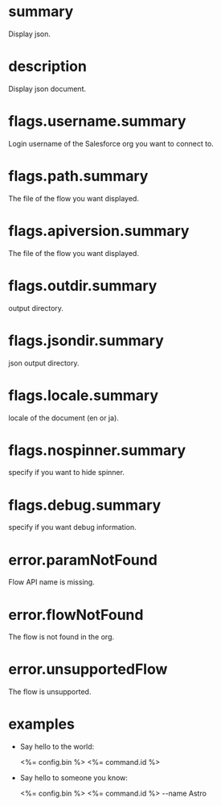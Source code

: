 # summary
Display json.

# description
Display json document.

# flags.username.summary
Login username of the Salesforce org you want to connect to.

# flags.path.summary
The file of the flow you want displayed.

# flags.apiversion.summary
The file of the flow you want displayed.

# flags.outdir.summary
output directory.

# flags.jsondir.summary
json output directory.

# flags.locale.summary
locale of the document (en or ja).

# flags.nospinner.summary
specify if you want to hide spinner.

# flags.debug.summary
specify if you want debug information.

# error.paramNotFound
Flow API name is missing.

# error.flowNotFound
The flow is not found in the org.

# error.unsupportedFlow
The flow is unsupported.

# examples
- Say hello to the world:

  <%= config.bin %> <%= command.id %>

- Say hello to someone you know:

  <%= config.bin %> <%= command.id %> --name Astro
